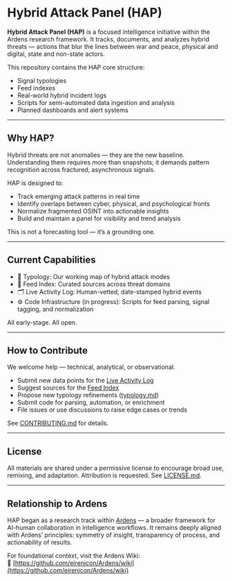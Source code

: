 # Hybrid Attack Panel (HAP)

**Hybrid Attack Panel (HAP)** is a focused intelligence initiative within the Ardens research framework. It tracks, documents, and analyzes hybrid threats — actions that blur the lines between war and peace, physical and digital, state and non-state actors.

This repository contains the HAP core structure:  
- Signal typologies  
- Feed indexes  
- Real-world hybrid incident logs  
- Scripts for semi-automated data ingestion and analysis  
- Planned dashboards and alert systems

---

## Why HAP?

Hybrid threats are not anomalies — they are the new baseline.  
Understanding them requires more than snapshots; it demands pattern recognition across fractured, asynchronous signals.

HAP is designed to:

- Track emerging attack patterns in real time  
- Identify overlaps between cyber, physical, and psychological fronts  
- Normalize fragmented OSINT into actionable insights  
- Build and maintain a panel for visibility and trend analysis

This is not a forecasting tool — it’s a grounding one.

---

## Current Capabilities

- 🧱 Typology: Our working map of hybrid attack modes  
- 📡 Feed Index: Curated sources across threat domains  
- 🗂️ Live Activity Log: Human-vetted, date-stamped hybrid events  
- ⚙️ Code Infrastructure (in progress): Scripts for feed parsing, signal tagging, and normalization

All early-stage. All open.

---

## How to Contribute

We welcome help — technical, analytical, or observational.

- Submit new data points for the [Live Activity Log](docs/activity-log.md)
- Suggest sources for the [Feed Index](docs/feed-index.md)
- Propose new typology refinements ([typology.md](docs/typology.md))
- Submit code for parsing, automation, or enrichment
- File issues or use discussions to raise edge cases or trends

See [CONTRIBUTING.md](docs/contributing.md) for details.

---

## License

All materials are shared under a permissive license to encourage broad use, remixing, and adaptation. Attribution is requested. See [LICENSE.md](LICENSE.md).

---

## Relationship to Ardens

HAP began as a research track within [Ardens](https://github.com/eirenicon/Ardens/wiki) — a broader framework for AI-human collaboration in intelligence workflows. It remains deeply aligned with Ardens’ principles: symmetry of insight, transparency of process, and actionability of results.

For foundational context, visit the Ardens Wiki:  
📘 [https://github.com/eirenicon/Ardens/wiki](https://github.com/eirenicon/Ardens/wiki)
